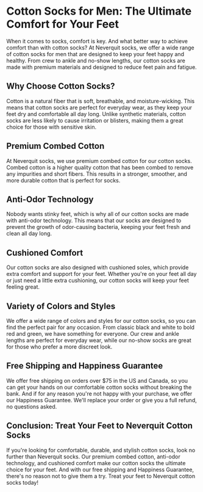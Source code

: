 # Cotton Socks for Men: The Ultimate Comfort for Your Feet

When it comes to socks, comfort is key. And what better way to achieve comfort than with cotton socks? At Neverquit socks, we offer a wide range of cotton socks for men that are designed to keep your feet happy and healthy. From crew to ankle and no-show lengths, our cotton socks are made with premium materials and designed to reduce feet pain and fatigue.

## Why Choose Cotton Socks?

Cotton is a natural fiber that is soft, breathable, and moisture-wicking. This means that cotton socks are perfect for everyday wear, as they keep your feet dry and comfortable all day long. Unlike synthetic materials, cotton socks are less likely to cause irritation or blisters, making them a great choice for those with sensitive skin.

## Premium Combed Cotton

At Neverquit socks, we use premium combed cotton for our cotton socks. Combed cotton is a higher quality cotton that has been combed to remove any impurities and short fibers. This results in a stronger, smoother, and more durable cotton that is perfect for socks.

## Anti-Odor Technology

Nobody wants stinky feet, which is why all of our cotton socks are made with anti-odor technology. This means that our socks are designed to prevent the growth of odor-causing bacteria, keeping your feet fresh and clean all day long.

## Cushioned Comfort

Our cotton socks are also designed with cushioned soles, which provide extra comfort and support for your feet. Whether you're on your feet all day or just need a little extra cushioning, our cotton socks will keep your feet feeling great.

## Variety of Colors and Styles

We offer a wide range of colors and styles for our cotton socks, so you can find the perfect pair for any occasion. From classic black and white to bold red and green, we have something for everyone. Our crew and ankle lengths are perfect for everyday wear, while our no-show socks are great for those who prefer a more discreet look.

## Free Shipping and Happiness Guarantee

We offer free shipping on orders over $75 in the US and Canada, so you can get your hands on our comfortable cotton socks without breaking the bank. And if for any reason you're not happy with your purchase, we offer our Happiness Guarantee. We'll replace your order or give you a full refund, no questions asked.

## Conclusion: Treat Your Feet to Neverquit Cotton Socks

If you're looking for comfortable, durable, and stylish cotton socks, look no further than Neverquit socks. Our premium combed cotton, anti-odor technology, and cushioned comfort make our cotton socks the ultimate choice for your feet. And with our free shipping and Happiness Guarantee, there's no reason not to give them a try. Treat your feet to Neverquit cotton socks today!